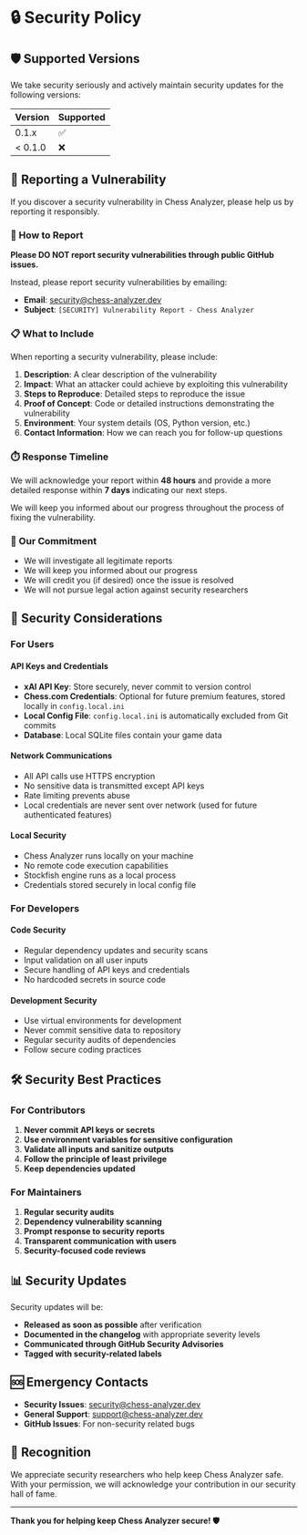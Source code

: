 # 🔒 Security Policy

## 🛡️ Supported Versions

We take security seriously and actively maintain security updates for the following versions:

| Version | Supported          |
| ------- | ------------------ |
| 0.1.x   | :white_check_mark: |
| < 0.1.0 | :x:                |

## 🚨 Reporting a Vulnerability

If you discover a security vulnerability in Chess Analyzer, please help us by reporting it responsibly.

### 📧 How to Report

**Please DO NOT report security vulnerabilities through public GitHub issues.**

Instead, please report security vulnerabilities by emailing:
- **Email**: [security@chess-analyzer.dev](mailto:security@chess-analyzer.dev)
- **Subject**: `[SECURITY] Vulnerability Report - Chess Analyzer`

### 📋 What to Include

When reporting a security vulnerability, please include:

1. **Description**: A clear description of the vulnerability
2. **Impact**: What an attacker could achieve by exploiting this vulnerability
3. **Steps to Reproduce**: Detailed steps to reproduce the issue
4. **Proof of Concept**: Code or detailed instructions demonstrating the vulnerability
5. **Environment**: Your system details (OS, Python version, etc.)
6. **Contact Information**: How we can reach you for follow-up questions

### ⏱️ Response Timeline

We will acknowledge your report within **48 hours** and provide a more detailed response within **7 days** indicating our next steps.

We will keep you informed about our progress throughout the process of fixing the vulnerability.

### 🎯 Our Commitment

- We will investigate all legitimate reports
- We will keep you informed about our progress
- We will credit you (if desired) once the issue is resolved
- We will not pursue legal action against security researchers

## 🔧 Security Considerations

### For Users

#### API Keys and Credentials
- **xAI API Key**: Store securely, never commit to version control
- **Chess.com Credentials**: Optional for future premium features, stored locally in `config.local.ini`
- **Local Config File**: `config.local.ini` is automatically excluded from Git commits
- **Database**: Local SQLite files contain your game data

#### Network Communications
- All API calls use HTTPS encryption
- No sensitive data is transmitted except API keys
- Rate limiting prevents abuse
- Local credentials are never sent over network (used for future authenticated features)

#### Local Security
- Chess Analyzer runs locally on your machine
- No remote code execution capabilities
- Stockfish engine runs as a local process
- Credentials stored securely in local config file

### For Developers

#### Code Security
- Regular dependency updates and security scans
- Input validation on all user inputs
- Secure handling of API keys and credentials
- No hardcoded secrets in source code

#### Development Security
- Use virtual environments for development
- Never commit sensitive data to repository
- Regular security audits of dependencies
- Follow secure coding practices

## 🛠️ Security Best Practices

### For Contributors
1. **Never commit API keys or secrets**
2. **Use environment variables for sensitive configuration**
3. **Validate all inputs and sanitize outputs**
4. **Follow the principle of least privilege**
5. **Keep dependencies updated**

### For Maintainers
1. **Regular security audits**
2. **Dependency vulnerability scanning**
3. **Prompt response to security reports**
4. **Transparent communication with users**
5. **Security-focused code reviews**

## 📊 Security Updates

Security updates will be:
- **Released as soon as possible** after verification
- **Documented in the changelog** with appropriate severity levels
- **Communicated through GitHub Security Advisories**
- **Tagged with security-related labels**

## 🆘 Emergency Contacts

- **Security Issues**: security@chess-analyzer.dev
- **General Support**: support@chess-analyzer.dev
- **GitHub Issues**: For non-security related bugs

## 🙏 Recognition

We appreciate security researchers who help keep Chess Analyzer safe. With your permission, we will acknowledge your contribution in our security hall of fame.

---

**Thank you for helping keep Chess Analyzer secure! 🛡️**